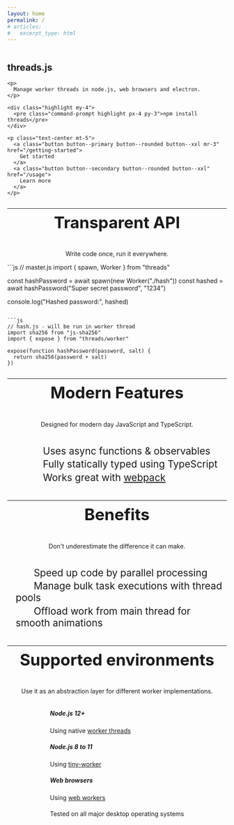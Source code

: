 ```yaml
---
layout: home
permalink: /
# articles:
#   excerpt_type: html
---
```


<style>
  article a:not(.button) {
    font-weight: inherit;
  }

  section {
    align-items: center;
    display: flex;
    flex-direction: column;
  }
  section h2 {
    border: none;
    font-size: 2.3rem;
    line-height: 100%;
    margin-top: 0;
  }
  .index-features ul {
    font-size: 1.4rem;
    list-style-type: none;
    padding-left: 1.2rem;
  }
  .index-features ul > li {
    margin: 0.2rem 0;
  }
  .index-feature-icon {
    display: inline-block;
    margin-right: 1rem;
    text-align: center;
    width: 1.2rem;
  }

  .card__header {
    color: inherit !important;
    cursor: default !important;
    text-decoration: none !important;
  }
  .card__header > h4 {
    color: inherit;
  }
  .card__header > h4 > i {
    margin: 0 0.1rem;
  }

  .card-flex {
    flex-basis: 90% !important;
  }
  @media (min-width: 600px) {
    .card-flex {
      flex-basis: 46% !important;
    }
  }
  @media (min-width: 800px) {
    .card-flex {
      flex-basis: 28% !important;
    }
  }
</style>

<!-- Potential backgrounds: -->
<!-- https://unsplash.com/photos/nIEHqGSymRU -->
<!-- https://unsplash.com/photos/EUsVwEOsblE -->

<section class="hero" style="position: relative">
  <div class="my-5">
    <h1>threads.js</h1>

    <p>
      Manage worker threads in node.js, web browsers and electron.
    </p>

    <div class="highlight my-4">
      <pre class="command-prompt highlight px-4 py-3">npm install threads</pre>
    </div>

    <p class="text-center mt-5">
      <a class="button button--primary button--rounded button--xxl mr-3" href="/getting-started">
        Get started
      </a>
      <a class="button button--secondary button--rounded button--xxl" href="/usage">
        Learn more
      </a>
    </p>
  </div>
</section>

<hr />

<section class="index-features my-5">
  <h2 class="text-center">Transparent API</h2>

  <p class="mt-3 text-center" markdown="1">
    Write code once, run it everywhere.
  </p>

  <div class="d-flex flex-column" markdown="1">
```js
// master.js
import { spawn, Worker } from "threads"

const hashPassword = await spawn(new Worker("./hash"))
const hashed = await hashPassword("Super secret password", "1234")

console.log("Hashed password:", hashed)
```

```js
// hash.js - will be run in worker thread
import sha256 from "js-sha256"
import { expose } from "threads/worker"

expose(function hashPassword(password, salt) {
  return sha256(password + salt)
})
```
  </div>
</section>

<hr />

<section class="index-features my-5">
  <h2 class="text-center">Modern Features</h2>

  <p class="mt-3 text-center" markdown="1">
    Designed for modern day JavaScript and TypeScript.
  </p>

  <ul class="mt-3">
    <li>
      <span class="index-feature-icon"><i class="fab fa-js-square"></i></span>
      Uses async functions &amp; observables
    </li>
    <li>
      <span class="index-feature-icon"><i class="fas fa-check-square"></i></span>
      Fully statically typed using TypeScript
    </li>
    <li>
      <span class="index-feature-icon"><i class="fas fa-box"></i></span>
      Works great with <a href="https://webpack.js.org/" rel="nofollow" target="_blank">webpack</a>
    </li>
  </ul>
</section>

<hr />

<section class="index-features my-5">
  <h2 class="text-center">Benefits</h2>

  <p class="mt-3 text-center" markdown="1">
    Don't underestimate the difference it can make.
  </p>

  <ul class="mt-3">
    <li>
      <span class="index-feature-icon"><i class="fas fa-forward"></i></span>
      Speed up code by parallel processing
    </li>
    <li>
      <span class="index-feature-icon"><i class="fas fa-list-alt"></i></span>
      Manage bulk task executions with thread pools
    </li>
    <li>
      <span class="index-feature-icon"><i class="fas fa-desktop"></i></span>
      Offload work from main thread for smooth animations
    </li>
  </ul>
</section>

<hr />

<section class="index-features my-5">
  <h2 class="text-center">Supported environments</h2>

  <p class="mt-3 text-center" markdown="1">
    Use it as an abstraction layer for different worker implementations.
  </p>

  <div class="mt-1">
    <div class="grid" style="justify-content: center">
      <div class="card cell m-3 card-flex">
        <div class="card__content text-center">
          <div class="card__header">
            <h4><i class="fab fa-node-js"></i></h4>
          </div>
          <p>
            <h5>Node.js 12+</h5>
            Using native <a href="https://nodejs.org/api/worker_threads.html" rel="nofollow" target="_blank">worker threads</a>
          </p>
        </div>
      </div>
      <div class="card cell m-3 card-flex">
        <div class="card__content text-center">
          <div class="card__header">
            <h4><i class="fab fa-node-js"></i></h4>
          </div>
          <p>
            <h5>Node.js 8 to 11</h5>
            Using <a href="https://github.com/avoidwork/tiny-worker" rel="nofollow" target="_blank">tiny-worker</a>
          </p>
        </div>
      </div>
      <div class="card cell m-3 card-flex">
        <div class="card__content text-center">
          <div class="card__header">
            <h4>
              <i class="fab fa-chrome"></i>
              <i class="fab fa-firefox"></i>
              <i class="fab fa-safari"></i>
              <i class="fab fa-edge"></i>
            </h4>
          </div>
          <p>
            <h5>Web browsers</h5>
            Using <a href="https://developer.mozilla.org/en-US/docs/Web/API/Web_Workers_API" rel="nofollow" target="_blank">web workers</a>
          </p>
        </div>
      </div>
      <div class="card cell cell--sm-11 cell--lg-4 m-3">
        <div class="card__content text-center">
          <div class="card__header">
            <h4>
              <i class="fab fa-windows"></i>
              <i class="fab fa-apple"></i>
              <i class="fab fa-linux"></i>
            </h4>
          </div>
          <p>
            Tested on all major desktop operating systems
          </p>
        </div>
      </div>
    </div>
  </div>
</section>

<!-- TODO: Section -->
  <!-- Link: Repository -->
  <!-- Link: Releases -->
  <!-- Link: Issues -->
<!-- --- -->
